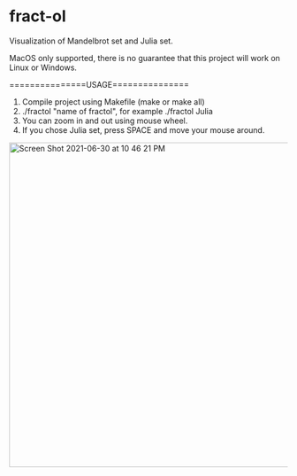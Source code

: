 # fract-ol
Visualization of Mandelbrot set and Julia set.

MacOS only supported, there is no guarantee that
this project will work on Linux or Windows.

===============USAGE===============
1. Compile project using Makefile (make or make all)
2. ./fractol "name of fractol", for example ./fractol Julia
3. You can zoom in and out using mouse wheel.
4. If you chose Julia set, press SPACE and move your mouse around.

<img width="586" alt="Screen Shot 2021-06-30 at 10 46 21 PM" src="https://user-images.githubusercontent.com/83520969/124022281-456e3f00-d9f5-11eb-827a-6d1437c6312d.png">
